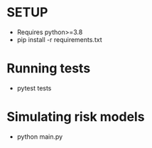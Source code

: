 # SETUP
- Requires python>=3.8
- pip install -r requirements.txt

# Running tests
- pytest tests

# Simulating risk models
- python main.py
